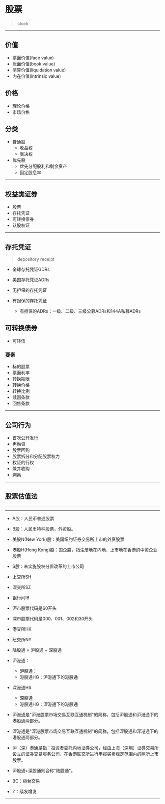 # 股票
> stock

---

## 价值
- 票面价值(face value)
- 账面价值(book value)
- 清算价值(liquidation value)
- 内在价值(intrinsic value)


## 价格
- 理论价格
- 市场价格

## 分类

- 普通股
    - 收益权
    - 表决权
- 优先股
    - 优先分配股利和剩余资产
    - 固定股息率

---
## 权益类证券

- 股票
- 存托凭证
- 可转换债券
- 认股权证

---
## 存托凭证
> depository receipt

- 全球存托凭证GDRs
- 美国存托凭证ADRs

- 无担保的存托凭证
- 有担保的存托凭证
    - 有担保的ADRs：一级、二级、三级公募ADRs和144A私募ADRs

## 可转换债券
- 可转债

### 要素

- 标的股票
- 票面利率
- 转换期限
- 转换价格
- 转换比例
- 赎回条款
- 回售条款


---
## 公司行为

- 首次公开发行
- 再融资
- 股票回购
- 股票拆分和分配股票权力
- 权证的行权
- 兼并收购
- 剥离

---
## 股票估值法




---

---



- A股：人民币普通股票
- B股：人民币特种股票，外资股。

- 美股N(New York)股：美国纽约证券交易所上市的外资股票
- 港股H(Hong Kong)股：国企股，指注册地在内地、上市地在香港的中资企业股票

- S股：未实施股权分置改革的上市公司



- 上交所SH
- 深交所SZ
- 银行间IB

- 沪市股票代码是60开头
- 深市股票代码是000、001、002和30开头

- 港交所HK
- 纽交所NY


- 陆股通 = 沪股通 + 深股通
- 沪港通：
    - 沪股通：
    - 港股通HG：沪港通下的港股通
- 深港通HS
    - 深股通
    - 港股通HG：深港通下的港股通






- 沪港通是"沪港股票市场交易互联互通机制"的简称，包括沪股通和沪港通下的港股通两部分。
- 深港通是"深港股票市场交易互联互通机制"的简称，包括深股通和深港通下的港股通两部分。
- 沪（深）港通是指：投资者委托内地证券公司，经由上海（深圳）证券交易所设立的证券交易服务公司，在香港联交所进行申报买卖规定范围内的两所上市股票。
- 沪股通+深股通则合称"陆股通"。


- BC：柜台交易
- Z：续发增发

---
